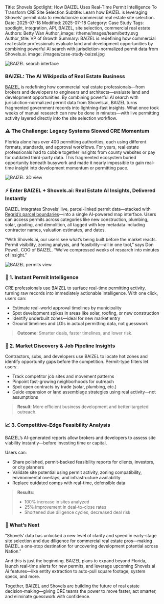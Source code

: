 Title: Shovels Spotlight: How BAIZEL Uses Real-Time Permit Intelligence To Transform CRE Site Selection
Subtitle: Learn how BAIZEL is leveraging Shovels' permit data to revolutionize commercial real estate site selection.
Date: 2025-07-18
Modified: 2025-07-18
Category: Case Study
Tags: spotlight, integration, API, BAIZEL, site selection, commercial real estate
Authors: Betty Wan
Author_image: /theme/images/team/betty.svg
Author_title: VP of Growth
Summary: BAIZEL is redefining how commercial real estate professionals evaluate land and development opportunities by combining powerful AI search with jurisdiction-normalized permit data from Shovels.ai.
image: /images/case-study-baizel.jpg

![BAIZEL search interface]({static}/images/BAIZEL_search.png)

### **BAIZEL: The AI Wikipedia of Real Estate Business**

[BAIZEL](https://baizel.ai/) is redefining how commercial real estate professionals—from brokers and developers to engineers and architects—evaluate land and development opportunities. By combining powerful AI search with jurisdiction-normalized permit data from Shovels.ai, BAIZEL turns fragmented government records into lightning-fast insights. What once took weeks of manual research can now be done in minutes—with live permitting activity layered directly into the site selection workflow.

### **⚠️ The Challenge: Legacy Systems Slowed CRE Momentum**

Florida alone has over 400 permitting authorities, each using different formats, standards, and approval workflows. For years, real estate professionals had to cobble together insights from county websites or pay for outdated third-party data. This fragmented ecosystem buried opportunity beneath busywork and made it nearly impossible to gain real-time insight into development momentum or permitting pace.

![BAIZEL 3D view]({static}/images/bzail-3d.png)

### **⚡ Enter BAIZEL + Shovels.ai: Real Estate AI Insights, Delivered Instantly**

BAIZEL integrates Shovels’ live, parcel-linked permit data—stacked with [Regrid’s parcel boundaries](https://www.shovels.ai/blog/integrating-parcel-and-permit-data-in-partnership-with-regrid/)—into a single AI-powered map interface. Users can access permits across categories like new construction, plumbing, solar, grading, and demolition, all tagged with key metadata including contractor names, valuation estimates, and dates.

“With Shovels.ai, our users see what’s being built before the market reacts. Permit visibility, zoning analysis, and feasibility—all in one tool,” says Don Powell, COO of BAIZEL. “We’ve compressed weeks of research into minutes of insight.”

![BAIZEL permits view]({static}/images/bzail-permits.png)

### **🧠 1. Instant Permit Intelligence**

CRE professionals use BAIZEL to surface real-time permitting activity, turning raw records into immediately actionable intelligence. With one click, users can:

- Estimate real-world approval timelines by municipality
- Spot development spikes in areas like solar, roofing, or new construction
- Identify underbuilt zones—ideal for new market entry
- Ground timelines and LOIs in actual permitting data, not guesswork

> **Outcome**: Smarter deals, faster timelines, and lower risk.

### **🔎 2. Market Discovery & Job Pipeline Insights**

Contractors, subs, and developers use BAIZEL to locate hot zones and identify opportunity gaps before the competition. Permit-type filters let users:

- Track competitor job sites and movement patterns
- Pinpoint fast-growing neighborhoods for outreach
- Spot open contracts by trade (solar, plumbing, etc.)
- Guide expansion or land assemblage strategies using real activity—not assumptions

> **Result**: More efficient business development and better-targeted outreach.

### **📈 3. Competitive-Edge Feasibility Analysis**

BAIZEL’s AI-generated reports allow brokers and developers to assess site viability instantly—before investing time or capital.

Users can:

- Share polished, permit-backed feasibility reports for clients, investors, or city planners
- Validate site potential using permit activity, zoning compatibility, environmental overlays, and infrastructure availability
- Replace outdated comps with real-time, defensible data

> **Results**:
>
> - 100% increase in sites analyzed
> - 25% improvement in deal-to-close rates
> - Shortened due diligence cycles, decreased deal risk

### **🔮 What’s Next**

“Shovels’ data has unlocked a new level of clarity and speed in early-stage site selection and due diligence for commercial real estate pros—making BAIZEL a one-stop destination for uncovering development potential across Nation.”

And this is just the beginning. BAIZEL plans to expand beyond Florida, launch real-time alerts for new permits, and leverage upcoming Shovels.ai Ai features—like entity extraction to auto-pull square footage, system specs, and more.

Together, BAIZEL and Shovels are building the future of real estate decision-making—giving CRE teams the power to move faster, act smarter, and eliminate guesswork with confidence. 